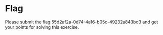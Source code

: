 # Flag
Please submit the flag 55d2af2a-0d74-4a16-b05c-49232a843bd3 and get your points for solving this exercise.